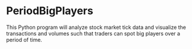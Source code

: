 # PeriodBigPlayers
 This Python program will analyze stock market tick data and visualize the transactions and volumes such that traders can spot big players over a period of time.

